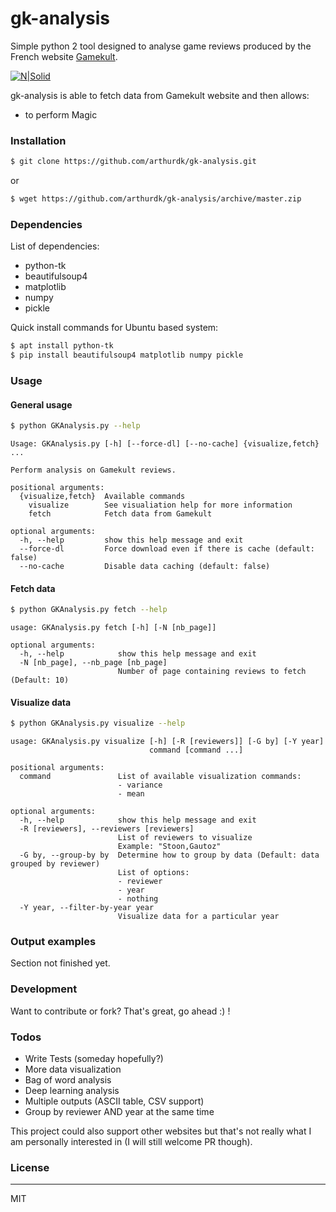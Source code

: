 # gk-analysis

Simple python 2 tool designed to analyse game reviews produced by the French website [Gamekult](http://www.gamekult.com/).

[![N|Solid](https://www.python.org/static/img/python-logo.png)](https://nodesource.com/products/nsolid)

gk-analysis is able to fetch data from Gamekult website and then allows:

  - to perform Magic


### Installation

```sh
$ git clone https://github.com/arthurdk/gk-analysis.git
```
or
```sh
$ wget https://github.com/arthurdk/gk-analysis/archive/master.zip
```

### Dependencies
List of dependencies:
 - python-tk
 - beautifulsoup4
 - matplotlib
 - numpy
 - pickle

Quick install commands for Ubuntu based system:
```sh
$ apt install python-tk
$ pip install beautifulsoup4 matplotlib numpy pickle
```
### Usage

#### General usage

```sh
$ python GKAnalysis.py --help
```

```
Usage: GKAnalysis.py [-h] [--force-dl] [--no-cache] {visualize,fetch} ...

Perform analysis on Gamekult reviews.

positional arguments:
  {visualize,fetch}  Available commands
    visualize        See visualiation help for more information
    fetch            Fetch data from Gamekult

optional arguments:
  -h, --help         show this help message and exit
  --force-dl         Force download even if there is cache (default: false)
  --no-cache         Disable data caching (default: false)
```
#### Fetch data

```sh
$ python GKAnalysis.py fetch --help
```

```
usage: GKAnalysis.py fetch [-h] [-N [nb_page]]

optional arguments:
  -h, --help            show this help message and exit
  -N [nb_page], --nb_page [nb_page]
                        Number of page containing reviews to fetch (Default: 10)

```

#### Visualize data

```sh
$ python GKAnalysis.py visualize --help
```

```
usage: GKAnalysis.py visualize [-h] [-R [reviewers]] [-G by] [-Y year]
                               command [command ...]

positional arguments:
  command               List of available visualization commands:
                        - variance
                        - mean

optional arguments:
  -h, --help            show this help message and exit
  -R [reviewers], --reviewers [reviewers]
                        List of reviewers to visualize
                        Example: "Stoon,Gautoz"
  -G by, --group-by by  Determine how to group by data (Default: data grouped by reviewer)
                        List of options:
                        - reviewer
                        - year
                        - nothing
  -Y year, --filter-by-year year
                        Visualize data for a particular year
```
### Output examples

Section not finished yet.

### Development
Want to contribute or fork? That's great, go ahead :) !

### Todos
 - Write Tests (someday hopefully?)
 - More data visualization
 - Bag of word analysis
 - Deep learning analysis
 - Multiple outputs (ASCII table, CSV support)
 - Group by reviewer AND year at the same time

This project could also support other websites but that's not really what I am personally interested in (I will still welcome PR though).

### License
----

MIT
